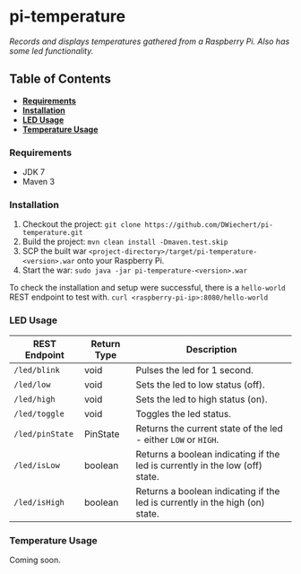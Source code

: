 # pi-temperature
*Records and displays temperatures gathered from a Raspberry Pi. Also has some led functionality.*

## Table of Contents
* **[Requirements](#requirements)**
* **[Installation](#installation)**
* **[LED Usage](#led-usage)**
* **[Temperature Usage](#temperature-usage)**

### Requirements
* JDK 7
* Maven 3

### Installation
1. Checkout the project:
```git clone https://github.com/DWiechert/pi-temperature.git```
2. Build the project:
```mvn clean install -Dmaven.test.skip```
3. SCP the built war `<project-directory>/target/pi-temperature-<version>.war` onto your Raspberry Pi.
4. Start the war:
```sudo java -jar pi-temperature-<version>.war```

To check the installation and setup were successful, there is a `hello-world` REST endpoint to test with.
```curl <raspberry-pi-ip>:8080/hello-world```

### LED Usage
REST Endpoint | Return Type | Description
--- | --- | ---
`/led/blink` | void | Pulses the led for 1 second.
`/led/low` | void | Sets the led to low status (off).
`/led/high` | void | Sets the led to high status (on).
`/led/toggle` | void | Toggles the led status.
`/led/pinState` | PinState | Returns the current state of the led - either `LOW` or `HIGH`.
`/led/isLow` | boolean | Returns a boolean indicating if the led is currently in the low (off) state.
`/led/isHigh` | boolean | Returns a boolean indicating if the led is currently in the high (on) state.

### Temperature Usage
Coming soon.
